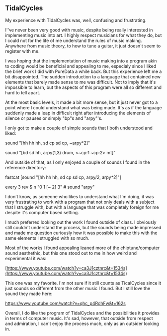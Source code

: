 ## TidalCycles

My experience with TidalCycles was, well, confusing and frustrating. 

I''ve never been very good with music, despite being really interested in implementing music into art. I highly respect musicians for what they do, but I could not for the life of me understand the rules of music making. Anywhere from music theory, to how to tune a guitar, it just doesn't seem to register with me.


I was hoping that the implementation of music making into a program akin to coding would be beneficial and appealing to me, especialy since I liked the brief work I did with PureData a while back. But this experience left me a bit disappointed. The sudden introduction to a language that contained new elements that barely made sense to me was difficult. Not to imply that it's impossible to learn, but the aspects of this program were all so different and hard to tell apart. 

At the most basic levels, it made a bit more sense, but it just never got to a point where I could understand what was being made. It's as if the language suddenly made a leap in difficult right after introducing the elements of silence or pauses or simply "bp"s and "arpy"'s.

I only got to make a couple of simple sounds that I both understood and liked:

sound "[hh hh hh, sd cp sd cp, ~arpy*2]"

sound "[bd sd hh, arpy(1,3) drum, <~cp:1 ~cp:2> mt]"


And outside of that, as I only enjoyed a couple of sounds I found in the reference directory:

fastcat [sound "[hh hh hh, sd cp sd cp, arpy/2, arpy*2]"]

every 3 rev $ n "0 1 [~ 2] 3" # sound "arpy"


I don't know, as someone who likes to understand what I'm doing, it was very frustrating to work with a program that not only deals with a subject that I struggle with, but with a language that was completely foreign for me despite it's computer based setting.

I much preferred looking out the work I found outside of class. I obviously still couldn't understand the process, but the sounds being made impressed and made me question curiously how it was possible to make this with the same elements I struggled with so much.

Most of the works I found appealing leaned more of the chiptune/computer sound aesthethic, but this one stood out to me in how weird and experimental it was:

[https://www.youtube.com/watch?v=ca3J1cztnrc&t=1534s](https://www.youtube.com/watch?v=ca3J1cztnrc&t=1534s)

This one was my favorite. I'm not sure if it still counts as TicalCycles since it just sounds so different
from the other music I found. But I still love the sound they made here:

https://www.youtube.com/watch?v=qhc_p4RdhFw&t=162s

Overall, I do like the program of TidalCycles and the possibilities it provides in terms of computer music. It's sad, however, that outside from respect and admiration, I can't enjoy the process much, only as an outsider looking in.

